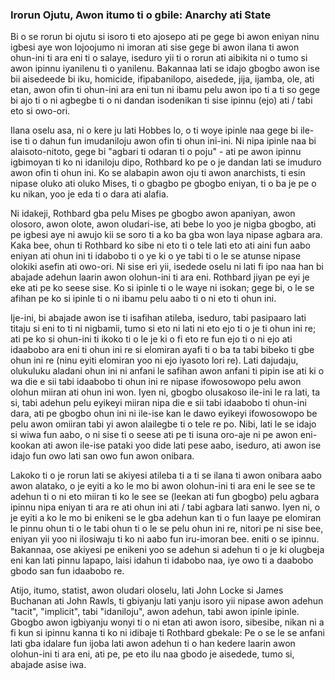### Irorun Ojutu, Awon itumo ti o gbile: Anarchy ati State

Bi o se rorun bi ojutu si isoro ti eto ajosepo ati pe gege bi awon eniyan ninu igbesi aye won lojoojumo ni imoran ati sise gege bi awon ilana ti awon ohun-ini ti ara eni ti o salaye, iseduro yii ti o rorun ati aibikita ni o tumo si awon ipinnu iyanilenu ti o yanilenu. Bakannaa lati se idajo gbogbo awon ise bii aisedeede bi iku, homicide, ifipabanilopo, aisedede, jija, ijamba, ole, ati etan, awon ofin ti ohun-ini ara eni tun ni ibamu pelu awon ipo ti a ti so gege bi ajo ti o ni agbegbe ti o ni dandan isodenikan ti sise ipinnu (ejo) ati / tabi eto si owo-ori.

Ilana oselu asa, ni o kere ju lati Hobbes lo, o ti woye ipinle naa gege bi ile-ise ti o dahun fun imudaniloju awon ofin ti ohun ini-ini. Ni nipa ipinle naa bi alaisoto-nitoto, gege bi "agbari ti odaran ti o poju" - ati pe awon ipinnu igbimoyan ti ko ni idaniloju dipo, Rothbard ko pe o je dandan lati se imuduro awon ofin ti ohun ini. Ko se alabapin awon oju ti awon anarchists, ti esin nipase oluko ati oluko Mises, ti o gbagbo pe gbogbo eniyan, ti o ba je pe o ku nikan, yoo je eda ti o dara ati alafia.

Ni idakeji, Rothbard gba pelu Mises pe gbogbo awon apaniyan, awon olosoro, awon olote, awon oludari-ise, ati bebe lo yoo je nigba gbogbo, ati pe igbesi aye ni awujo kii se soro ti a ko ba gba won laya nipase agbara ara. Kaka bee, ohun ti Rothbard ko sibe ni eto ti o tele lati eto ati aini fun aabo eniyan ati ohun ini ti idabobo ti o ye ki o ye tabi ti o le se atunse nipase olokiki asefin ati owo-ori. Ni sise eri yii, isedede oselu ni lati fi ipo naa han bi abajade adehun laarin awon olohun-ini ti ara eni. Rothbard jiyan pe eyi je eke ati pe ko seese sise. Ko si ipinle ti o le waye ni isokan; gege bi, o le se afihan pe ko si ipinle ti o ni ibamu pelu aabo ti o ni eto ti ohun ini.

Ije-ini, bi abajade awon ise ti isafihan atileba, iseduro, tabi pasipaaro lati titaju si eni to ti ni nigbamii, tumo si eto ni lati ni eto ejo ti o je ti ohun ini re; ati pe ko si ohun-ini ti ikoko ti o le je ki o fi eto re fun ejo ti o ni ejo ati idaabobo ara eni ti ohun ini re si elomiran ayafi ti o ba ta tabi bibeko ti gbe ohun ini re (ninu eyiti elomiran yoo ni ejo iyasoto lori re). Lati dajudaju, olukuluku aladani ohun ini ni anfani le safihan awon anfani ti pipin ise ati ki o wa die e sii tabi idaabobo ti ohun ini re nipase ifowosowopo pelu awon olohun miiran ati ohun ini won. Iyen ni, gbogbo olusakoso ile-ini le ra lati, ta si, tabi adehun pelu eyikeyi miiran nipa die e sii tabi idaabobo ti ohun-ini dara, ati pe gbogbo ohun ini ni ile-ise kan le dawo eyikeyi ifowosowopo be pelu awon omiiran tabi yi awon alailegbe ti o tele re po. Nibi, lati le se idajo si wiwa fun aabo, o ni sise ti o seese ati pe ti isuna oro-aje ni pe awon eni-kookan ati awon ile-ise pataki yoo dide lati pese aabo, iseduro, ati awon ise idajo fun owo lati san owo fun awon onibara.

Lakoko ti o je rorun lati se akiyesi atileba ti a ti se ilana ti awon onibara aabo awon alatako, o je eyiti a ko le mo bi awon olohun-ini ti ara eni le see se te adehun ti o ni eto miiran ti ko le see se (leekan ati fun gbogbo) pelu agbara ipinnu nipa eniyan ti ara re ati ohun ini ati / tabi agbara lati sanwo. Iyen ni, o je eyiti a ko le mo bi enikeni se le gba adehun kan ti o fun laaye pe elomiran le pinnu ohun ti o le tabi ohun ti o le se pelu ohun ini re, nitori pe ni sise bee, eniyan yii yoo ni ilosiwaju ti ko ni aabo fun iru-imoran bee. eniti o se ipinnu. Bakannaa, ose akiyesi pe enikeni yoo se adehun si adehun ti o je ki olugbeja eni kan lati pinnu lapapo, laisi idahun ti idabobo naa, iye owo ti a daabobo gbodo san fun idaabobo re.

Atijo, itumo, statist, awon oludari oloselu, lati John Locke si James Buchanan ati John Rawls, ti gbiyanju lati yanju isoro yii nipase awon adehun "tacit", "implicit", tabi "idaniloju", awon adehun, tabi awon ipinle ipinle. Gbogbo awon igbiyanju wonyi ti o ni etan ati awon isoro, sibesibe, nikan ni a fi kun si ipinnu kanna ti ko ni idibaje ti Rothbard gbekale: Pe o se le se anfani lati gba idalare fun ijoba lati awon adehun ti o han kedere laarin awon olohun-ini ti ara eni, ati pe, pe eto ilu naa gbodo je aisedede, tumo si, abajade asise iwa.

